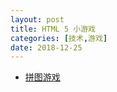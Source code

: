 ```yaml
---
layout: post
title: HTML 5 小游戏
categories: [技术,游戏]
date: 2018-12-25
---
```


- [拼图游戏](./game/jigsaw/index.html)